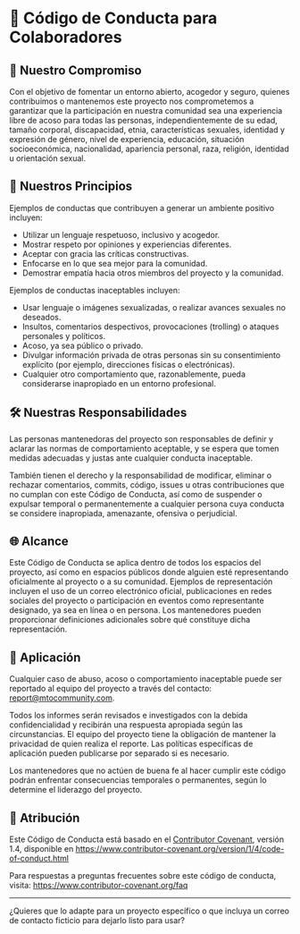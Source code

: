 # 🧭 Código de Conducta para Colaboradores

## 🤝 Nuestro Compromiso

Con el objetivo de fomentar un entorno abierto, acogedor y seguro, quienes
contribuimos o mantenemos este proyecto nos comprometemos a garantizar que la
participación en nuestra comunidad sea una experiencia libre de acoso para todas
las personas, independientemente de su edad, tamaño corporal, discapacidad,
etnia, características sexuales, identidad y expresión de género, nivel de
experiencia, educación, situación socioeconómica, nacionalidad, apariencia
personal, raza, religión, identidad u orientación sexual.

## 🌟 Nuestros Principios

Ejemplos de conductas que contribuyen a generar un ambiente positivo incluyen:

- Utilizar un lenguaje respetuoso, inclusivo y acogedor.
- Mostrar respeto por opiniones y experiencias diferentes.
- Aceptar con gracia las críticas constructivas.
- Enfocarse en lo que sea mejor para la comunidad.
- Demostrar empatía hacia otros miembros del proyecto y la comunidad.

Ejemplos de conductas inaceptables incluyen:

- Usar lenguaje o imágenes sexualizadas, o realizar avances sexuales no
  deseados.
- Insultos, comentarios despectivos, provocaciones (trolling) o ataques
  personales y políticos.
- Acoso, ya sea público o privado.
- Divulgar información privada de otras personas sin su consentimiento explícito
  (por ejemplo, direcciones físicas o electrónicas).
- Cualquier otro comportamiento que, razonablemente, pueda considerarse
  inapropiado en un entorno profesional.

## 🛠 Nuestras Responsabilidades

Las personas mantenedoras del proyecto son responsables de definir y aclarar las
normas de comportamiento aceptable, y se espera que tomen medidas adecuadas y
justas ante cualquier conducta inaceptable.

También tienen el derecho y la responsabilidad de modificar, eliminar o rechazar
comentarios, commits, código, issues u otras contribuciones que no cumplan con
este Código de Conducta, así como de suspender o expulsar temporal o
permanentemente a cualquier persona cuya conducta se considere inapropiada,
amenazante, ofensiva o perjudicial.

## 🌐 Alcance

Este Código de Conducta se aplica dentro de todos los espacios del proyecto, así
como en espacios públicos donde alguien esté representando oficialmente al
proyecto o a su comunidad. Ejemplos de representación incluyen el uso de un
correo electrónico oficial, publicaciones en redes sociales del proyecto o
participación en eventos como representante designado, ya sea en línea o en
persona. Los mantenedores pueden proporcionar definiciones adicionales sobre qué
constituye dicha representación.

## 🚨 Aplicación

Cualquier caso de abuso, acoso o comportamiento inaceptable puede ser reportado
al equipo del proyecto a través del contacto: <report@mtocommunity.com>.

Todos los informes serán revisados e investigados con la debida confidencialidad
y recibirán una respuesta apropiada según las circunstancias. El equipo del
proyecto tiene la obligación de mantener la privacidad de quien realiza el
reporte. Las políticas específicas de aplicación pueden publicarse por separado
si es necesario.

Los mantenedores que no actúen de buena fe al hacer cumplir este código podrán
enfrentar consecuencias temporales o permanentes, según lo determine el
liderazgo del proyecto.

## 📎 Atribución

Este Código de Conducta está basado en el [Contributor Covenant][homepage],
versión 1.4, disponible en
<https://www.contributor-covenant.org/version/1/4/code-of-conduct.html>

[homepage]: https://www.contributor-covenant.org

Para respuestas a preguntas frecuentes sobre este código de conducta, visita:
<https://www.contributor-covenant.org/faq>

---

¿Quieres que lo adapte para un proyecto específico o que incluya un correo de
contacto ficticio para dejarlo listo para usar?
